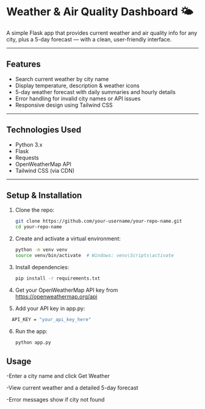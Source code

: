 # Weather & Air Quality Dashboard 🌤️

A simple Flask app that provides current weather and air quality info for any city, plus a 5-day forecast — with a clean, user-friendly interface.

---

## Features

- Search current weather by city name  
- Display temperature, description & weather icons  
- 5-day weather forecast with daily summaries and hourly details  
- Error handling for invalid city names or API issues  
- Responsive design using Tailwind CSS  

---

## Technologies Used

- Python 3.x  
- Flask  
- Requests  
- OpenWeatherMap API  
- Tailwind CSS (via CDN)  

---

## Setup & Installation

1. Clone the repo:

   ```bash
   git clone https://github.com/your-username/your-repo-name.git
   cd your-repo-name
   ```
   
2. Create and activate a virtual environment:

   ```bash
   python -m venv venv
   source venv/bin/activate  # Windows: venv\Scripts\activate
    ```

3. Install dependencies:

   ```bash
   pip install -r requirements.txt
   ```
   
4. Get your OpenWeatherMap API key from https://openweathermap.org/api

5. Add your API key in app.py:
 ```bash
   API_KEY = "your_api_key_here"
   ```

6. Run the app:

   ```bash
   python app.py
   ```
## Usage
-Enter a city name and click Get Weather

-View current weather and a detailed 5-day forecast

-Error messages show if city not found

